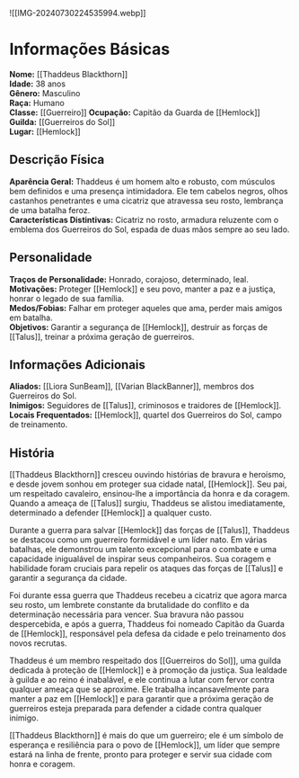 ![[IMG-20240730224535994.webp]]

# Informações Básicas
**Nome:** [[Thaddeus Blackthorn]]  
**Idade:** 38 anos  
**Gênero:** Masculino  
**Raça:** Humano  
**Classe:** [[Guerreiro]] 
**Ocupação:** Capitão da Guarda de [[Hemlock]]  
**Guilda:** [[Guerreiros do Sol]]  
**Lugar:** [[Hemlock]]

## Descrição Física
**Aparência Geral:** Thaddeus é um homem alto e robusto, com músculos bem definidos e uma presença intimidadora. Ele tem cabelos negros, olhos castanhos penetrantes e uma cicatriz que atravessa seu rosto, lembrança de uma batalha feroz.  
**Características Distintivas:** Cicatriz no rosto, armadura reluzente com o emblema dos Guerreiros do Sol, espada de duas mãos sempre ao seu lado.

## Personalidade
**Traços de Personalidade:** Honrado, corajoso, determinado, leal.  
**Motivações:** Proteger [[Hemlock]] e seu povo, manter a paz e a justiça, honrar o legado de sua família.  
**Medos/Fobias:** Falhar em proteger aqueles que ama, perder mais amigos em batalha.  
**Objetivos:** Garantir a segurança de [[Hemlock]], destruir as forças de [[Talus]], treinar a próxima geração de guerreiros.

## Informações Adicionais
**Aliados:** [[Liora SunBeam]], [[Varian BlackBanner]], membros dos Guerreiros do Sol.  
**Inimigos:** Seguidores de [[Talus]], criminosos e traidores de [[Hemlock]].  
**Locais Frequentados:** [[Hemlock]], quartel dos Guerreiros do Sol, campo de treinamento.

## História
[[Thaddeus Blackthorn]] cresceu ouvindo histórias de bravura e heroísmo, e desde jovem sonhou em proteger sua cidade natal, [[Hemlock]]. Seu pai, um respeitado cavaleiro, ensinou-lhe a importância da honra e da coragem. Quando a ameaça de [[Talus]] surgiu, Thaddeus se alistou imediatamente, determinado a defender [[Hemlock]] a qualquer custo.

Durante a guerra para salvar [[Hemlock]] das forças de [[Talus]], Thaddeus se destacou como um guerreiro formidável e um líder nato. Em várias batalhas, ele demonstrou um talento excepcional para o combate e uma capacidade inigualável de inspirar seus companheiros. Sua coragem e habilidade foram cruciais para repelir os ataques das forças de [[Talus]] e garantir a segurança da cidade.

Foi durante essa guerra que Thaddeus recebeu a cicatriz que agora marca seu rosto, um lembrete constante da brutalidade do conflito e da determinação necessária para vencer. Sua bravura não passou despercebida, e após a guerra, Thaddeus foi nomeado Capitão da Guarda de [[Hemlock]], responsável pela defesa da cidade e pelo treinamento dos novos recrutas.

Thaddeus é um membro respeitado dos [[Guerreiros do Sol]], uma guilda dedicada à proteção de [[Hemlock]] e à promoção da justiça. Sua lealdade à guilda e ao reino é inabalável, e ele continua a lutar com fervor contra qualquer ameaça que se aproxime. Ele trabalha incansavelmente para manter a paz em [[Hemlock]] e para garantir que a próxima geração de guerreiros esteja preparada para defender a cidade contra qualquer inimigo.

[[Thaddeus Blackthorn]] é mais do que um guerreiro; ele é um símbolo de esperança e resiliência para o povo de [[Hemlock]], um líder que sempre estará na linha de frente, pronto para proteger e servir sua cidade com honra e coragem.